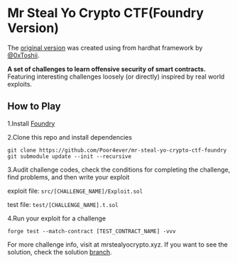 # Mr Steal Yo Crypto CTF(Foundry Version)

The [original version](https://github.com/0xToshii/mr-steal-yo-crypto-ctf/tree/implement) was created using from hardhat framework by [@0xToshii](https://twitter.com/0xToshii).

**A set of challenges to learn offensive security of smart contracts.** Featuring interesting challenges loosely (or directly) inspired by real world exploits.

## How to Play

1.Install  [Foundry](https://github.com/foundry-rs/foundry)

2.Clone this repo and install dependencies

```
git clone https://github.com/Poor4ever/mr-steal-yo-crypto-ctf-foundry
git submodule update --init --recursive
```

3.Audit challenge codes, check the conditions for completing the challenge, find problems, and then write your exploit

exploit file: `src/[CHALLENGE_NAME]/Exploit.sol`

test file: `test/[CHALLENGE_NAME].t.sol` 

4.Run your exploit for a challenge

```
forge test --match-contract [TEST_CONTRACT_NAME] -vvv
```

For more challenge info, visit at mrstealyocrypto.xyz. If you want to see the solution, check the solution [branch](https://github.com/Poor4ever/mr-steal-yo-crypto-ctf-foundry/tree/solution).
